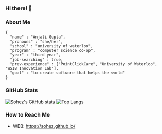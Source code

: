 ### Hi there! 👋

### About Me 
```
{
  "name" : "Anjali Gupta",
  "pronouns" : "she/her",
  "school" : "university of waterloo",
  "program" : "computer science co-op",
  "year" : "third year",
  "job-searching" : true,
  "prev-experience" : ["PointClickCare", "University of Waterloo", "WSIB Innovation Lab"],
  "goal" : "to create software that helps the world"
}
```

### GitHub Stats 
![Sohez's GitHub stats](https://github-readme-stats.vercel.app/api?username=sohez)
![Top Langs](https://github-readme-stats.vercel.app/api/top-langs/?username=sohez&layout=compact)

### How to Reach Me
- WEB: https://sohez.github.io/
